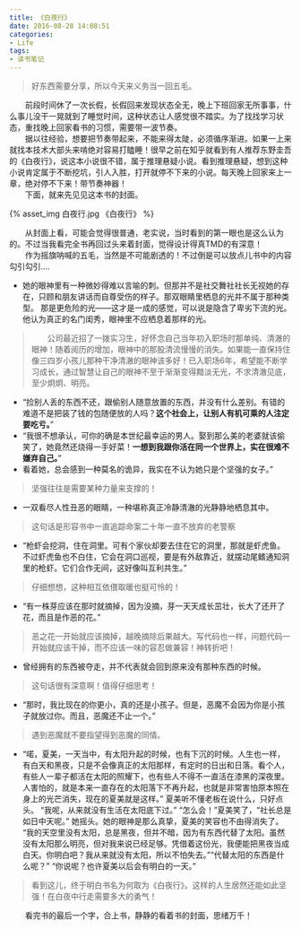 ```yaml
---
title: 《白夜行》
date: 2016-08-28 14:08:51
categories:
- Life
tags:
- 读书笔记
---
```

> 好东西需要分享，所以今天来义务当一回五毛。

&emsp;&emsp;前段时间休了一次长假，长假回来发现状态全无，晚上下班回家无所事事，什么事儿没干一晃就到了睡觉时间，这种状态让人感觉很不踏实。为了找找学习状态，重找晚上回家看书的习惯，需要带一波节奏。  
&emsp;&emsp;据以往经验，想要把节奏带起来，不能来得太陡，必须循序渐进。如果一上来就找本技术大部头来啃绝对容易打瞌睡！很早之前在知乎就看到有人推荐东野圭吾的《白夜行》，说这本小说很不错，属于推理悬疑小说。看到推理悬疑，想到这种小说肯定属于不断挖坑，引人入胜，打开就停不下来的小说。每天晚上回家来上一章，绝对停不下来！带节奏神器！  
&emsp;&emsp;下面，就来先见见这本书的封面。

{% asset_img 白夜行.jpg 《白夜行》 %}

&emsp;&emsp;从封面上看，可能会觉得很普通，老实说，当时看到的第一眼也是这么认为的。不过当我看完全书再回过头来着封面，觉得设计得真TMD的有深意！  
&emsp;&emsp;作为摇旗呐喊的五毛，当然是不可能剧透的！不过倒是可以放点儿书中的内容勾引勾引....

- 她的眼神里有一种微妙得难以言喻的刺。但那并不是社交舞社社长无视她的存在，只顾和朋友讲话而自尊受伤的样子。那双眼睛里栖息的光并不属于那种类型。 那是更危险的光——这才是一成的感觉，可以说是隐含了卑劣下流的光。他认为真正的名门闺秀，眼神里不应栖息着那样的光。
> &emsp;&emsp;公司最近招了一拨实习生，好怀念自己当年初入职场时那单纯、清澈的眼神！随着阅历的增加，眼神中的那股清流慢慢的消失。如果能一直保持住像三四岁小孩儿那种干净清澈的眼神该多好！已入职场6年，希望能不断学习成长，通过智慧让自己的眼神不至于渐渐变得黯淡无光，不求清澈见底，至少炯炯、明亮。

- “捡别人丢的东西不还，跟偷别人随意放置的东西，并没有什么差别。有错的难道不是把装了钱的包随便放的人吗？**这个社会上，让别人有机可乘的人注定要吃亏。**”
- “我很不想承认，可你的确是本世纪最幸运的男人。娶到那么美的老婆就该偷笑了，她竟然还烧得一手好菜！**一想到我跟你活在同一个世界上，实在很难不嫌弃自己。**”
- 看着她，总会感到一种莫名的诡异，我实在不认为她只是个坚强的女子。”
> 坚强往往是需要某种力量来支撑的！
- 一双看尽人性丑恶的眼睛，一种堪称真正冷静清澈的光静静地栖息其中。
> 这句话是形容书中一直追踪命案二十年一直不放弃的老警察
- “枪虾会挖洞，住在洞里。可有个家伙却要去住在它的洞里，那就是虾虎鱼。不过虾虎鱼也不白住，它会在洞口巡视，要是有外敌靠近，就摆动尾鳍通知洞里的枪虾。它们合作无间，这好像叫互利共生。”
> 仔细想想，这种相互依偎取暖也挺可怜的！
- “有一株芽应该在那时就摘掉，因为没摘，芽一天天成长茁壮，长大了还开了花，而且是作恶的花。”
> 恶之花一开始就应该摘掉，越晚摘除后果越大。写代码也一样，问题代码一开始就应该干掉，而不应该一味的容忍做兼容！神转折吧！
- 曾经拥有的东西被夺走，并不代表就会回到原来没有那种东西的时候。
> 这句话很有深意啊！值得仔细思考！
- “那时，我比现在的你更小，真的还是小孩子。但是，恶魔不会因为你是小孩子就放过你。而且，恶魔还不止一个。”  
> 遇到恶魔就不要指望得到恶魔的同情。
- “喏，夏美，一天当中，有太阳升起的时候，也有下沉的时候。人生也一样，有白天和黑夜，只是不会像真正的太阳那样，有定时的日出和日落。看个人，有些人一辈子都活在太阳的照耀下，也有些人不得不一直活在漆黑的深夜里。人害怕的，就是本来一直存在的太阳落下不再升起，也就是非常害怕原本照在身上的光芒消失，现在的夏美就是这样。” 夏美听不懂老板在说什么，只好点头。 “我呢，从来就没有生活在太阳底下过。” “怎么会！”夏美笑了，“社长总是如日中天呢。” 她摇头。她的眼神是那么真挚，夏美的笑容也不由得消失了。 “我的天空里没有太阳，总是黑夜，但并不暗，因为有东西代替了太阳。虽然没有太阳那么明亮，但对我来说已经足够。凭借着这份光，我便能把黑夜当成白天。你明白吧？我从来就没有太阳，所以不怕失去。”“代替太阳的东西是什么呢？” “你说呢？也许夏美以后会有明白的一天。”
> 看到这儿，终于明白书名为何取为《白夜行》。这样的人生居然还能如此坚强！在白夜中行走需要多大的勇气！

&emsp;&emsp;看完书的最后一个字，合上书，静静的看着书的封面，思绪万千！
